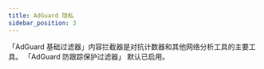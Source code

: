 ```yaml
---
title: AdGuard 隐私
sidebar_position: 3
---
```


「AdGuard 基础过滤器」内容拦截器是对抗计数器和其他网络分析工具的主要工具。 「AdGuard 防跟踪保护过滤器」 默认已启用。
